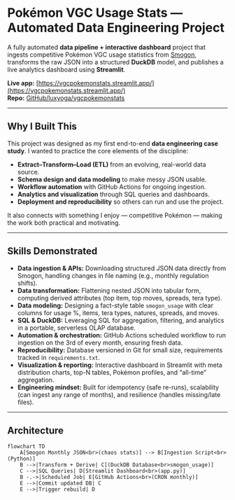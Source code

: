 # Pokémon VGC Usage Stats — Automated Data Engineering Project

A fully automated **data pipeline + interactive dashboard** project that ingests competitive Pokémon VGC usage statistics from [Smogon](https://www.smogon.com/stats/), transforms the raw JSON into a structured **DuckDB** model, and publishes a live analytics dashboard using **Streamlit**.  

**Live app:** [https://vgcpokemonstats.streamlit.app/](https://vgcpokemonstats.streamlit.app/)  
**Repo:** [GitHub/luxyoga/vgcpokemonstats](https://github.com/luxyoga/vgcpokemonstats)

---

## Why I Built This

This project was designed as my first end-to-end **data engineering case study**. I wanted to practice the core elements of the discipline:  

- **Extract–Transform–Load (ETL)** from an evolving, real-world data source.  
- **Schema design and data modeling** to make messy JSON usable.  
- **Workflow automation** with GitHub Actions for ongoing ingestion.  
- **Analytics and visualization** through SQL queries and dashboards.  
- **Deployment and reproducibility** so others can run and use the project.  

It also connects with something I enjoy — competitive Pokémon — making the work both practical and motivating.

---

## Skills Demonstrated

- **Data ingestion & APIs:** Downloading structured JSON data directly from Smogon, handling changes in file naming (e.g., monthly regulation shifts).  
- **Data transformation:** Flattening nested JSON into tabular form, computing derived attributes (top item, top moves, spreads, tera type).  
- **Data modeling:** Designing a fact-style table `smogon_usage` with clear columns for usage %, items, tera types, natures, spreads, and moves.  
- **SQL & DuckDB:** Leveraging SQL for aggregation, filtering, and analytics in a portable, serverless OLAP database.  
- **Automation & orchestration:** GitHub Actions scheduled workflow to run ingestion on the 3rd of every month, ensuring fresh data.  
- **Reproducibility:** Database versioned in Git for small size, requirements tracked in `requirements.txt`.  
- **Visualization & reporting:** Interactive dashboard in Streamlit with meta distribution charts, top-N tables, Pokémon profiles, and “all-time” aggregation.  
- **Engineering mindset:** Built for idempotency (safe re-runs), scalability (can ingest any range of months), and resilience (handles missing/late files).  

---

## Architecture

```mermaid
flowchart TD
    A[Smogon Monthly JSON<br>(chaos stats)] --> B[Ingestion Script<br>(Python)]
    B -->|Transform + Derive| C[(DuckDB Database<br>smogon_usage)]
    C -->|SQL Queries| D[Streamlit Dashboard<br>(app.py)]
    B -.->|Scheduled Job| E[GitHub Actions<br>(CRON monthly)]
    E -->|Commit updated DB| C
    E -->|Trigger rebuild| D
